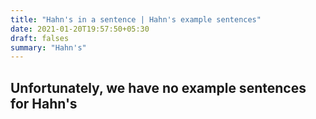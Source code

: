 ```yaml
---
title: "Hahn's in a sentence | Hahn's example sentences"
date: 2021-01-20T19:57:50+05:30
draft: falses
summary: "Hahn's"
---
```

## Unfortunately, we have no example sentences for Hahn's                 
